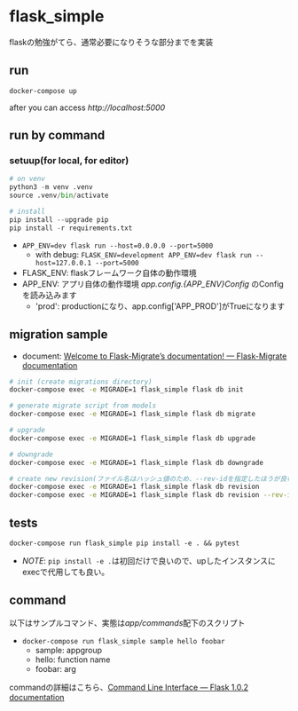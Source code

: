 # flask_simple

flaskの勉強がてら、通常必要になりそうな部分までを実装

## run

`docker-compose up`

after you can access *http://localhost:5000*

## run by command

### setuup(for local, for editor)

```py
# on venv
python3 -m venv .venv
source .venv/bin/activate

# install
pip install --upgrade pip
pip install -r requirements.txt
```

- `APP_ENV=dev flask run --host=0.0.0.0 --port=5000`
  - with debug: `FLASK_ENV=development APP_ENV=dev flask run --host=127.0.0.1 --port=5000`
- FLASK_ENV: flaskフレームワーク自体の動作環境
- APP_ENV: アプリ自体の動作環境 *app.config.{APP_ENV}Config* のConfigを読み込みます
  - 'prod': productionになり、app.config['APP_PROD']がTrueになります

## migration sample

- document: [Welcome to Flask\-Migrate’s documentation\! — Flask\-Migrate documentation](https://flask-migrate.readthedocs.io/en/latest/#command-reference)

```bash
# init (create migrations directory)
docker-compose exec -e MIGRADE=1 flask_simple flask db init

# generate migrate script from models
docker-compose exec -e MIGRADE=1 flask_simple flask db migrate

# upgrade
docker-compose exec -e MIGRADE=1 flask_simple flask db upgrade

# downgrade
docker-compose exec -e MIGRADE=1 flask_simple flask db downgrade

# create new revision(ファイル名はハッシュ値のため、--rev-idを指定したほうが良い)
docker-compose exec -e MIGRADE=1 flask_simple flask db revision
docker-compose exec -e MIGRADE=1 flask_simple flask db revision --rev-id 201903081537_createuser
```

## tests

`docker-compose run flask_simple pip install -e . && pytest`

- *NOTE*: `pip install -e .`は初回だけで良いので、upしたインスタンスにexecで代用しても良い。

## command

以下はサンプルコマンド、実態は*app/commands*配下のスクリプト

- `docker-compose run flask_simple sample hello foobar`
  - sample: appgroup
  - hello: function name
  - foobar: arg

commandの詳細はこちら、[Command Line Interface — Flask 1\.0\.2 documentation](http://flask.pocoo.org/docs/1.0/cli/#custom-commands)
